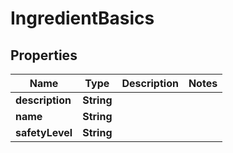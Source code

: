 

# IngredientBasics

## Properties

Name | Type | Description | Notes
------------ | ------------- | ------------- | -------------
**description** | **String** |  | 
**name** | **String** |  | 
**safetyLevel** | **String** |  | 




